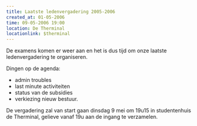 ```yaml
---
title: Laatste ledenvergadering 2005-2006
created_at: 01-05-2006
time: 09-05-2006 19:00
location: De Therminal
locationlink: $therminal
---
```


De examens komen er weer aan en het is dus tijd om onze laatste ledenvergadering te organiseren.

Dingen op de agenda:

- admin troubles
- last minute activiteiten
- status van de subsidies
- verkiezing nieuw bestuur.

De vergadering zal van start gaan dinsdag 9 mei om 19u15 in studentenhuis de Therminal, gelieve vanaf 19u aan de ingang te verzamelen.